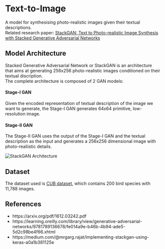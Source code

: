 # Text-to-Image
A model for synthesising photo-realistic images given their textual descriptions.  
Related research paper: [StackGAN: Text to Photo-realistic Image Synthesis with Stacked Generative Adversarial Networks](https://arxiv.org/pdf/1612.03242.pdf)

## Model Architecture
Stacked Generative Adversarial Network or StackGAN is an architecture that aims at generating 256x256 photo-realistic images conditioned on their textual discription.  
The complete architecture is composed of 2 GAN models:
#### Stage-I GAN
Given the encoded representation of textual description of the image we want to generate, the Stage-I GAN generates 64x64 primitive, low-resolution image.
#### Stage-II GAN
The Stage-II GAN uses the output of the Stage-I GAN and the textual description as the input and generates a 256x256 dimensional image with photo-realiistic details.  

![StackGAN Architecture](https://user-images.githubusercontent.com/31109495/94064358-32e02d00-fe07-11ea-8ae0-a53e443f9509.png)


## Dataset
The dataset used is [CUB dataset](https://drive.google.com/open?id=0B3y_msrWZaXLT1BZdVdycDY5TEE), which contains 200 bird species with 11,788 images.


## References
<ul>
  <li> https://arxiv.org/pdf/1612.03242.pdf </li>
  <li> https://learning.oreilly.com/library/view/generative-adversarial-networks/9781789136678/fe014a9e-b46b-4b94-ade5-5d2c98be4f66.xhtml </li>
  <li> https://medium.com/@mrgarg.rajat/implementing-stackgan-using-keras-a0a1b381125e </li>
</ul>
